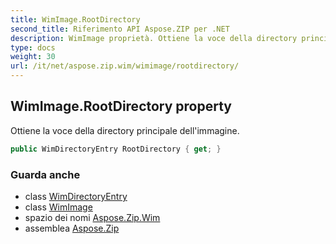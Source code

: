 ```yaml
---
title: WimImage.RootDirectory
second_title: Riferimento API Aspose.ZIP per .NET
description: WimImage proprietà. Ottiene la voce della directory principale dellimmagine.
type: docs
weight: 30
url: /it/net/aspose.zip.wim/wimimage/rootdirectory/
---
```

## WimImage.RootDirectory property

Ottiene la voce della directory principale dell'immagine.

```csharp
public WimDirectoryEntry RootDirectory { get; }
```

### Guarda anche

* class [WimDirectoryEntry](../../wimdirectoryentry/)
* class [WimImage](../)
* spazio dei nomi [Aspose.Zip.Wim](../../wimimage/)
* assemblea [Aspose.Zip](../../../)


